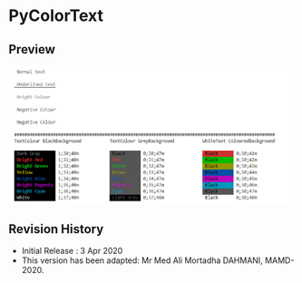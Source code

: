 # PyColorText

## Preview

![alt iviny](https://github.com/MortadhaDAHMANI/PyColorText/raw/master/execColor.png)

## Revision History
* Initial Release : 3 Apr 2020
* This version has been adapted: Mr Med Ali Mortadha DAHMANI, MAMD-2020.
